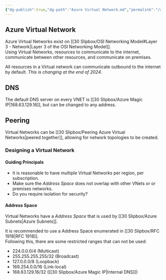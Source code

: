 ```yaml
---
{"dg-publish":true,"dg-path":"Azure Virtual Network.md","permalink":"/azure-virtual-network/","tags":["notes"]}
---
```



## Azure Virtual Network

Azure Virtual Networks exist on [[30 Slipbox/OSI Networking Model#Layer 3 - Network\|Layer 3 of the OSI Networking Model]].  
Using Virtual Networks, resources to communicate to the internet, communicate between other resources, and communicate on premises.

All resources in a Virtual network can communicate outbound to the internet by default. *This is changing at the end of 2024*.

## DNS

The default DNS server on every VNET is [[30 Slipbox/Azure Magic IP\|168.63.129.16]], but can be changed to any address.

## Peering

Virtual Networks can be [[30 Slipbox/Peering Azure Virtual Networks\|peered together]], allowing for network topologies to be created.

### Designing a Virtual Network

#### Guiding Principals

- It is reasonable to have multiple Virtual Networks per region, per subscription.  
- Make sure the *Address Space* does not overlap with other VNets or or premises networks.
- Do you require isolation for security?

#### Address Space

Virtual Networks have a *Address Space* that is used by [[30 Slipbox/Azure Subnets\|Azure Subnets]].

It is recommended to use a Address Space enumerated in [[30 Slipbox/RFC 1918\|RFC 1918]].  
Following this, there are some restricted ranges that can not be used:

- 224.0.0.0/4 (Multicast)
- 255.255.255.255/32 (Broadcast)
- 127.0.0.0/8 (Loopback)
- 169.254.0.0/16 (Link-local)
- 168.63.129.16/32 ([[30 Slipbox/Azure Magic IP\|Internal DNS]])

